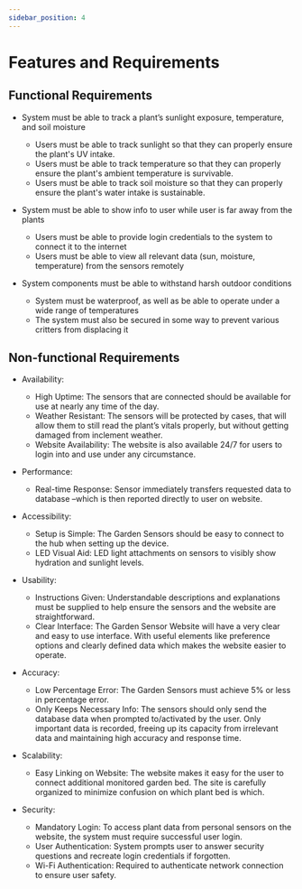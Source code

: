 ```yaml
---
sidebar_position: 4
---
```


# Features and Requirements

## Functional Requirements

* System must be able to track a plant’s sunlight exposure, temperature, and soil moisture
  *	Users must be able to track sunlight so that they can properly ensure the plant's UV intake.
  *	Users must be able to track temperature so that they can properly ensure the plant's ambient temperature is survivable.
  *	Users must be able to track soil moisture so that they can properly ensure the plant's water intake is sustainable.

* System must be able to show info to user while user is far away from the plants
  * Users must be able to provide login credentials to the system to connect it to the internet
  * Users must be able to view all relevant data (sun, moisture, temperature) from the sensors remotely

* System components must be able to withstand harsh outdoor conditions
  * System must be waterproof, as well as be able to operate under a wide range of temperatures
  * The system must also be secured in some way to prevent various critters from displacing it


## Non-functional Requirements 

* Availability: 
  * High Uptime: The sensors that are connected should be available for use at nearly any time of the day.  
  * Weather Resistant: The sensors will be protected by cases, that will allow them to still read the plant’s vitals properly, but without getting damaged from inclement weather. 
  * Website Availability: The website is also available 24/7 for users to login into and use under any circumstance.  

* Performance: 
  * Real-time Response: Sensor immediately transfers requested data to database –which is then reported directly to user on website.  

* Accessibility: 
  * Setup is Simple: The Garden Sensors should be easy to connect to the hub when setting up the device.  
  * LED Visual Aid: LED light attachments on sensors to visibly show hydration and sunlight levels.  

* Usability:
  * Instructions Given: Understandable descriptions and explanations must be supplied to help ensure the sensors and the website are straightforward. 
  * Clear Interface: The Garden Sensor Website will have a very clear and easy to use interface. With useful elements like preference options and clearly defined data which makes the website easier to operate. 

* Accuracy:
  * Low Percentage Error: The Garden Sensors must achieve 5% or less in percentage error. 
  * Only Keeps Necessary Info: The sensors should only send the database data when prompted to/activated by the user. Only important data is recorded, freeing up its capacity from irrelevant data and maintaining high accuracy and response time. 

* Scalability:  
  * Easy Linking on Website: The website makes it easy for the user to connect additional monitored garden bed.  The site is carefully organized to minimize confusion on which plant bed is which. 

* Security:  
  * Mandatory Login: To access plant data from personal sensors on the website, the system must require successful user login.  
  * User Authentication: System prompts user to answer security questions and recreate login credentials if forgotten.  
  * Wi-Fi Authentication: Required to authenticate network connection to ensure user safety.  

